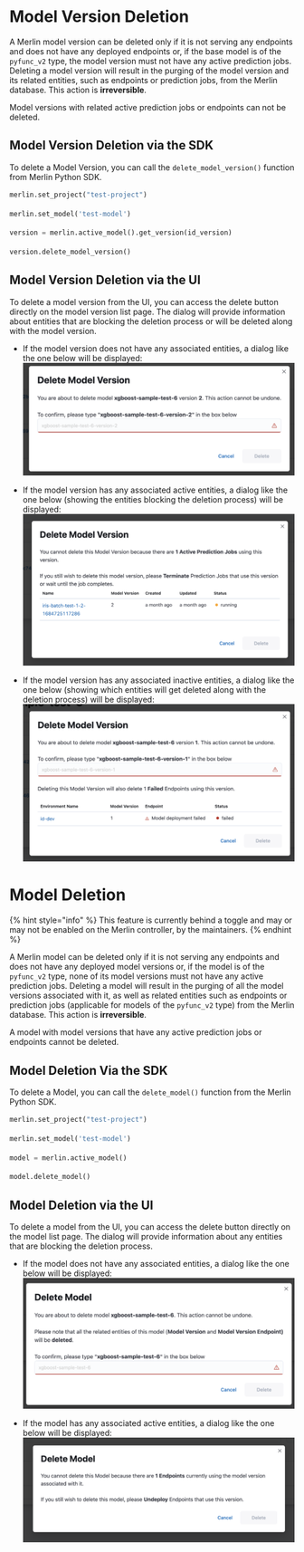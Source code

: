 <!-- page-title: Deleting a Model -->
# Model Version Deletion

A Merlin model version can be deleted only if it is not serving any endpoints and does not have any deployed endpoints or, if the base model is of the `pyfunc_v2` type, the model version must not have any active prediction jobs. Deleting a model version will result in the purging of the model version and its related entities, such as endpoints or prediction jobs, from the Merlin database. This action is **irreversible**.

Model versions with related active prediction jobs or endpoints can not be deleted.

## Model Version Deletion via the SDK
To delete a Model Version, you can call the `delete_model_version()` function from Merlin Python SDK.

```python
merlin.set_project("test-project")

merlin.set_model('test-model')

version = merlin.active_model().get_version(id_version)

version.delete_model_version()
```

## Model Version Deletion via the UI
To delete a model version from the UI, you can access the delete button directly on the model version list page. The dialog will provide information about entities that are blocking the deletion process or will be deleted along with the model version.

- If the model version does not have any associated entities, a dialog like the one below will be displayed:
![Model Version Deletion Without Entity](../../images/delete_model_version_no_entity.png)

- If the model version has any associated active entities, a dialog like the one below (showing the entities blocking the deletion process) will be displayed:
![Model Version Deletion Without Entity](../../images/delete_model_version_active_entity.png)

- If the model version has any associated inactive entities, a dialog like the one below (showing which entities will get deleted along with the deletion process) will be displayed:
![Model Version Deletion Without Entity](../../images/delete_model_version_inactive_entity.png)

# Model Deletion

{% hint style="info" %}
This feature is currently behind a toggle and may or may not be enabled on the Merlin controller, by the maintainers.
{% endhint %}

A Merlin model can be deleted only if it is not serving any endpoints and does not have any deployed model versions or, if the model is of the `pyfunc_v2` type, none of its model versions must not have any active prediction jobs. Deleting a model will result in the purging of all the model versions associated with it, as well as related entities such as endpoints or prediction jobs (applicable for models of the `pyfunc_v2` type) from the Merlin database. This action is **irreversible**.

A model with model versions that have any active prediction jobs or endpoints cannot be deleted.

## Model Deletion Via the SDK
To delete a Model, you can call the `delete_model()` function from the Merlin Python SDK.

```python
merlin.set_project("test-project")

merlin.set_model('test-model')

model = merlin.active_model()

model.delete_model()
```

## Model Deletion via the UI
To delete a model from the UI, you can access the delete button directly on the model list page. The dialog will provide information about any entities that are blocking the deletion process.

- If the model does not have any associated entities, a dialog like the one below will be displayed:
![Model Version Deletion Without Entity](../../images/delete_model_no_entity.png)

- If the model has any associated active entities, a dialog like the one below will be displayed:
![Model Version Deletion Without Entity](../../images/delete_model_active_entity.png)